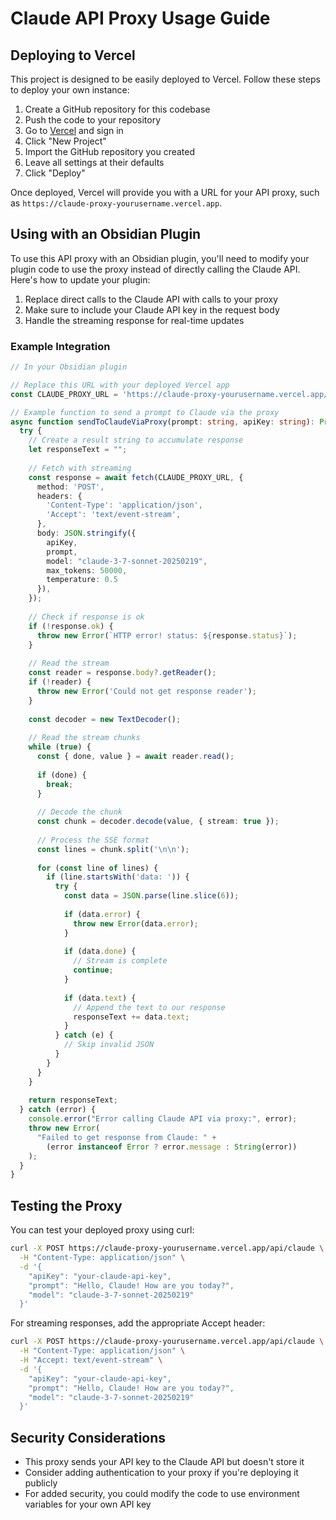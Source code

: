 # Claude API Proxy Usage Guide

## Deploying to Vercel

This project is designed to be easily deployed to Vercel. Follow these steps to deploy your own instance:

1. Create a GitHub repository for this codebase
2. Push the code to your repository
3. Go to [Vercel](https://vercel.com) and sign in
4. Click "New Project"
5. Import the GitHub repository you created
6. Leave all settings at their defaults
7. Click "Deploy"

Once deployed, Vercel will provide you with a URL for your API proxy, such as `https://claude-proxy-yourusername.vercel.app`.

## Using with an Obsidian Plugin

To use this API proxy with an Obsidian plugin, you'll need to modify your plugin code to use the proxy instead of directly calling the Claude API. Here's how to update your plugin:

1. Replace direct calls to the Claude API with calls to your proxy
2. Make sure to include your Claude API key in the request body
3. Handle the streaming response for real-time updates

### Example Integration

```typescript
// In your Obsidian plugin

// Replace this URL with your deployed Vercel app
const CLAUDE_PROXY_URL = 'https://claude-proxy-yourusername.vercel.app/api/claude';

// Example function to send a prompt to Claude via the proxy
async function sendToClaudeViaProxy(prompt: string, apiKey: string): Promise<string> {
  try {
    // Create a result string to accumulate response
    let responseText = "";
    
    // Fetch with streaming
    const response = await fetch(CLAUDE_PROXY_URL, {
      method: 'POST',
      headers: {
        'Content-Type': 'application/json',
        'Accept': 'text/event-stream',
      },
      body: JSON.stringify({
        apiKey,
        prompt,
        model: "claude-3-7-sonnet-20250219",
        max_tokens: 50000,
        temperature: 0.5
      }),
    });
    
    // Check if response is ok
    if (!response.ok) {
      throw new Error(`HTTP error! status: ${response.status}`);
    }
    
    // Read the stream
    const reader = response.body?.getReader();
    if (!reader) {
      throw new Error('Could not get response reader');
    }
    
    const decoder = new TextDecoder();
    
    // Read the stream chunks
    while (true) {
      const { done, value } = await reader.read();
      
      if (done) {
        break;
      }
      
      // Decode the chunk
      const chunk = decoder.decode(value, { stream: true });
      
      // Process the SSE format
      const lines = chunk.split('\n\n');
      
      for (const line of lines) {
        if (line.startsWith('data: ')) {
          try {
            const data = JSON.parse(line.slice(6));
            
            if (data.error) {
              throw new Error(data.error);
            }
            
            if (data.done) {
              // Stream is complete
              continue;
            }
            
            if (data.text) {
              // Append the text to our response
              responseText += data.text;
            }
          } catch (e) {
            // Skip invalid JSON
          }
        }
      }
    }
    
    return responseText;
  } catch (error) {
    console.error("Error calling Claude API via proxy:", error);
    throw new Error(
      "Failed to get response from Claude: " +
        (error instanceof Error ? error.message : String(error))
    );
  }
}
```

## Testing the Proxy

You can test your deployed proxy using curl:

```bash
curl -X POST https://claude-proxy-yourusername.vercel.app/api/claude \
  -H "Content-Type: application/json" \
  -d '{
    "apiKey": "your-claude-api-key",
    "prompt": "Hello, Claude! How are you today?",
    "model": "claude-3-7-sonnet-20250219"
  }'
```

For streaming responses, add the appropriate Accept header:

```bash
curl -X POST https://claude-proxy-yourusername.vercel.app/api/claude \
  -H "Content-Type: application/json" \
  -H "Accept: text/event-stream" \
  -d '{
    "apiKey": "your-claude-api-key",
    "prompt": "Hello, Claude! How are you today?",
    "model": "claude-3-7-sonnet-20250219"
  }'
```

## Security Considerations

- This proxy sends your API key to the Claude API but doesn't store it
- Consider adding authentication to your proxy if you're deploying it publicly
- For added security, you could modify the code to use environment variables for your own API key 
